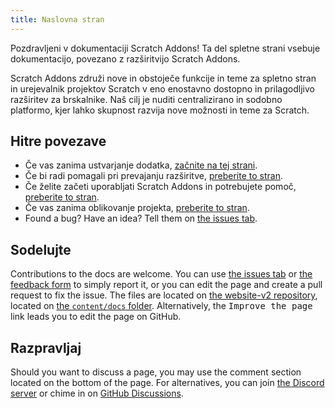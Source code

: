 ```yaml
---
title: Naslovna stran
---
```


Pozdravljeni v dokumentaciji Scratch Addons! Ta del spletne strani vsebuje dokumentacijo, povezano z razširitvijo Scratch Addons.

Scratch Addons združi nove in obstoječe funkcije in teme za spletno stran in urejevalnik projektov Scratch v eno enostavno dostopno in prilagodljivo razširitev za brskalnike. Naš cilj je nuditi centralizirano in sodobno platformo, kjer lahko skupnost razvija nove možnosti in teme za Scratch.

## Hitre povezave

- Če vas zanima ustvarjanje dodatka, [začnite na tej strani](develop/getting-started/creating-an-addon).
- Če bi radi pomagali pri prevajanju razširitve, [preberite to stran](localization/joining-the-localization-team).
- Če želite začeti uporabljati Scratch Addons in potrebujete pomoč, [preberite to stran](getting-started/quick-start).
- Če vas zanima oblikovanje projekta, [preberite to stran](reference/design).
- Found a bug? Have an idea? Tell them on [the issues tab](https://github.com/ScratchAddons/ScratchAddons/issues).

## Sodelujte

Contributions to the docs are welcome. You can use [the issues tab](https://github.com/ScratchAddons/website-v2/issues) or [the feedback form](../feedback) to simply report it, or you can edit the page and create a pull request to fix the issue. The files are located on [the website-v2 repository](https://github.com/ScratchAddons/website-v2), located on [the `content/docs` folder](https://github.com/ScratchAddons/website-v2/tree/master/content/docs). Alternatively, the <kbd>Improve the page</kbd> link leads you to edit the page on GitHub.

## Razpravljaj

Should you want to discuss a page, you may use the comment section located on the bottom of the page. For alternatives, you can join [the Discord server](https://discord.gg/R5NBqwMjNc) or chime in on [GitHub Discussions](https://github.com/ScratchAddons/ScratchAddons/discussions).
